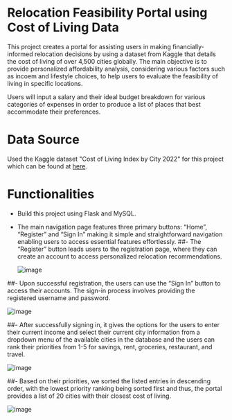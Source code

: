 # Relocation Feasibility Portal using Cost of Living Data

This project creates a portal for assisting users in making financially-informed relocation decisions by using a dataset from Kaggle that details the cost of living of over 4,500 cities globally. The main objective is to provide personalized affordability analysis, considering various factors such as incoem and lifestyle choices, to help users to evaluate the feasibility of living in specific locations.

Users will input a salary and their ideal budget breakdown for various categories of expenses in order to produce a list of places that best accommodate their preferences.

# Data Source

Used the Kaggle dataset "Cost of Living Index by City 2022" for this project which can be found at [here](https://www.kaggle.com/datasets/kkhandekar/cost-of-living-index-by-city-2022).

# Functionalities

- Build this project using Flask and MySQL.
- The main navigation page features three primary buttons: “Home”, “Register” and “Sign In” making it simple and straightforward navigation enabling users to access essential features effortlessly.
##- The “Register” button leads users to the registration page, where they can create an account to access personalized relocation recommendations.

  ![image](https://github.com/SravyaVujjini/Relocation-Feasibility-Portal/assets/121740546/72b5d3f5-ce52-4844-912b-78eea86d730e)
  

##- Upon successful registration, the users can use the “Sign In” button to access their accounts. The sign-in process involves providing the registered username and password.
  

  ![image](https://github.com/SravyaVujjini/Relocation-Feasibility-Portal/assets/121740546/3a8bd13c-0a08-4078-9644-bf74671ab76d)



##- After successfully signing in, it gives the options for the users to enter their current income and select their current city information from a dropdown menu of the available cities in the database and the users can rank their priorities from 1-5 for savings, rent, groceries, restaurant, and travel.
  

  ![image](https://github.com/SravyaVujjini/Relocation-Feasibility-Portal/assets/121740546/2d628e3e-1544-4b03-9522-9d7c42ca0518)



##- Based on their priorities, we sorted the listed entries in descending order, with the lowest priority ranking being sorted first and thus, the portal provides a list of 20 cities with their closest cost of living.

 
  ![image](https://github.com/SravyaVujjini/Relocation-Feasibility-Portal/assets/121740546/5e5acc05-35e9-4f2e-b404-dca9cb89dc9d)



